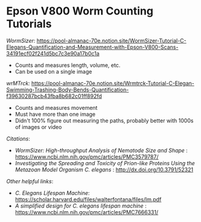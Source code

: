 # Epson V800 Worm Counting Tutorials

*WormSizer:* https://pool-almanac-70e.notion.site/WormSizer-Tutorial-C-Elegans-Quantification-and-Measurement-with-Epson-V800-Scans-34191ecf02f241d5bc7c3e90a17b0c1a
- Counts and measures length, volume, etc.
- Can be used on a single image

*wrMTrck:* https://pool-almanac-70e.notion.site/Wrmtrck-Tutorial-C-Elegan-Swimming-Trashing-Body-Bends-Quantification-f39630287bcb43fba8b682c01ff892fd
- Counts and measures movement
- Must have more than one image
- Didn't 100% figure out measuring the paths, probably better with 1000s of images or video

*Citations*:
- *WormSizer: High-throughput Analysis of Nematode Size and Shape* : https://www.ncbi.nlm.nih.gov/pmc/articles/PMC3579787/
- *Investigating the Spreading and Toxicity of Prion-like Proteins Using the Metazoan Model Organism C. elegans* : http://dx.doi.org/10.3791/52321

*Other helpful links*:
- *C. Elegans Lifespan Machine*: https://scholar.harvard.edu/files/walterfontana/files/lm.pdf
- *A simplified design for C. elegans lifespan machine* : https://www.ncbi.nlm.nih.gov/pmc/articles/PMC7666331/


